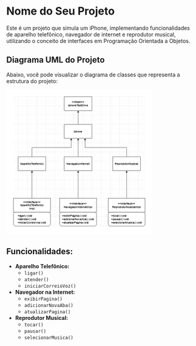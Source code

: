 # Nome do Seu Projeto

Este é um projeto que simula um iPhone, implementando funcionalidades de aparelho telefônico, navegador de internet e reprodutor musical, utilizando o conceito de interfaces em Programação Orientada a Objetos.

## Diagrama UML do Projeto

Abaixo, você pode visualizar o diagrama de classes que representa a estrutura do projeto:

![Diagrama UML do Projeto](doc/diagramaprojeto.png)

## Funcionalidades:

* **Aparelho Telefônico:**
    * `ligar()`
    * `atender()`
    * `iniciarCorreioVoz()`
* **Navegador na Internet:**
    * `exibirPagina()`
    * `adicionarNovaAba()`
    * `atualizarPagina()`
* **Reprodutor Musical:**
    * `tocar()`
    * `pausar()`
    * `selecionarMusica()`